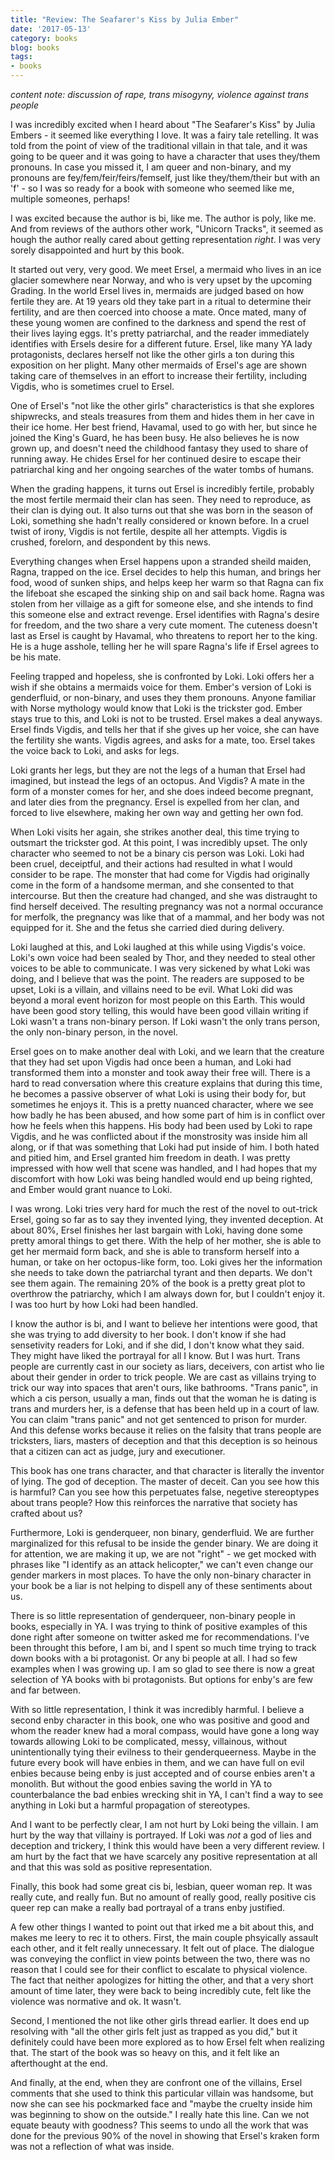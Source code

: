 ```yaml
---
title: "Review: The Seafarer's Kiss by Julia Ember"
date: '2017-05-13'
category: books
blog: books
tags:
- books
---
```



*content note: discussion of rape, trans misogyny, violence against trans people*

I was incredibly excited when I heard about "The Seafarer's Kiss" by Julia Embers - it seemed like everything I love. It was a fairy tale retelling. It was told from the point of view of the traditional villain in that tale, and it was going to be queer and it was going to have a character that uses they/them pronouns. In case you missed it, I am queer and non-binary, and my pronouns are fey/fem/feir/feirs/femself, just like they/them/their but with an 'f' - so I was so ready for a book with someone who seemed like me, multiple someones, perhaps!

I was excited because the author is bi, like me. The author is poly, like me. And from reviews of the authors other work, "Unicorn Tracks", it seemed as hough the author really cared about getting representation *right*. I was very sorely disappointed and hurt by this book.

It started out very, very good. We meet Ersel, a mermaid who lives in an ice glacier somewhere near Norway, and who is very upset by the upcoming Grading. In the world Ersel lives in, mermaids are judged based on how fertile they are. At 19 years old they take part in a ritual to determine their fertility, and are then coerced into choose a mate. Once mated, many of these young women are confined to the darkness and spend the rest of their lives laying eggs. It's pretty patriarchal, and the reader immediately identifies with Ersels desire for a different future. Ersel, like many YA lady protagonists, declares herself not like the other girls a ton during this exposition on her plight. Many other mermaids of Ersel's age are shown taking care of themselves in an effort to increase their fertility, including Vigdis, who is sometimes cruel to Ersel.

One of Ersel's "not like the other girls" characteristics is that she explores shipwrecks, and steals treasures from them and hides them in her cave in their ice home. Her best friend, Havamal, used to go with her, but since he joined the King's Guard, he has been busy. He also believes he is now grown up, and doesn't need the childhood fantasy they used to share of running away. He chides Ersel for her continued desire to escape their patriarchal king and her ongoing searches of the water tombs of humans.

When the grading happens, it turns out Ersel is incredibly fertile, probably the most fertile mermaid their clan has seen. They need to reproduce, as their clan is dying out. It also turns out that she was born in the season of Loki, something she hadn't really considered or known before. In a cruel twist of irony, Vigdis is not fertile, despite all her attempts. Vigdis is crushed, forelorn, and despondent by this news.

Everything changes when Ersel happens upon a stranded sheild maiden, Ragna, trapped on the ice. Ersel decides to help this human, and brings her food, wood of sunken ships, and helps keep her warm so that Ragna can fix the lifeboat she escaped the sinking ship on and sail back home. Ragna was stolen from her villaige as a gift for someone else, and she intends to find this someone else and extract revenge. Ersel identifies with Ragna's desire for freedom, and the two share a very cute moment. The cuteness doesn't last as Ersel is caught by Havamal, who threatens to report her to the king. He is a huge asshole, telling her he will spare Ragna's life if Ersel agrees to be his mate.

Feeling trapped and hopeless, she is confronted by Loki. Loki offers her a wish if she obtains a mermaids voice for them. Ember's version of Loki is genderfluid, or non-binary, and uses they them pronouns. Anyone familiar with Norse mythology would know that Loki is the trickster god. Ember stays true to this, and Loki is not to be trusted. Ersel makes a deal anyways. Ersel finds Vigdis, and tells her that if she gives up her voice, she can have the fertility she wants. Vigdis agrees, and asks for a mate, too. Ersel takes the voice back to Loki, and asks for legs.

Loki grants her legs, but they are not the legs of a human that Ersel had imagined, but instead the legs of an octopus. And Vigdis? A mate in the form of a monster comes for her, and she does indeed become pregnant, and later dies from the pregnancy. Ersel is expelled from her clan, and forced to live elsewhere, making her own way and getting her own fod.

When Loki visits her again, she strikes another deal, this time trying to outsmart the trickster god. At this point, I was incredibly upset. The only character who seemed to not be a binary cis person was Loki. Loki had been cruel, deceiptful, and their actions had resulted in what I would consider to be rape. The monster that had come for Vigdis had originally come in the form of a handsome merman, and she consented to that intercourse. But then the creature had changed, and she was distraught to find herself deceived. The resulting pregnancy was not a normal occurance for merfolk, the pregnancy was like that of a mammal, and her body was not equipped for it. She and the fetus she carried died during delivery. 

Loki laughed at this, and Loki laughed at this while using Vigdis's voice. Loki's own voice had been sealed by Thor, and they needed to steal other voices to be able to communicate. I was very sickened by what Loki was doing, and I believe that was the point. The readers are supposed to be upset, Loki is a villain, and villains need to be evil. What Loki did was beyond a moral event horizon for most people on this Earth. This would have been good story telling, this would have been good villain writing if Loki wasn't a trans non-binary person. If Loki wasn't the only trans person, the only non-binary person, in the novel. 

Ersel goes on to make another deal with Loki, and we learn that the creature that they had set upon Vigdis had once been a human, and Loki had transformed them into a monster and took away their free will. There is a hard to read conversation where this creature explains that during this time, he becomes a passive observer of what Loki is using their body for, but sometimes he enjoys it. This is a pretty nuanced character, where we see how badly he has been abused, and how some part of him is in conflict over how he feels when this happens. His body had been used by Loki to rape Vigdis, and he was conflicted about if the monstrosity was inside him all along, or if that was something that Loki had put inside of him. I both hated and pitied him, and Ersel granted him freedom in death. I was pretty impressed with how well that scene was handled, and I had hopes that my discomfort with how Loki was being handled would end up being righted, and Ember would grant nuance to Loki.

I was wrong. Loki tries very hard for much the rest of the novel to out-trick Ersel, going so far as to say they invented lying, they invented deception. At about 80%, Ersel finishes her last bargain with Loki, having done some pretty amoral things to get there. With the help of her mother, she is able to get her mermaid form back, and she is able to transform herself into a human, or take on her octopus-like form, too. Loki gives her the information she needs to take down the patriarchal tyrant and then departs. We don't see them again. The remaining 20% of the book is a pretty great plot to overthrow the patriarchy, which I am always down for, but I couldn't enjoy it. I was too hurt by how Loki had been handled.

I know the author is bi, and I want to believe her intentions were good, that she was trying to add diversity to her book. I don't know if she had sensetivity readers for Loki, and if she did, I don't know what they said. They might have liked the portrayal for all I know. But I was hurt. Trans people are currently cast in our society as liars, deceivers, con artist who lie about their gender in order to trick people. We are cast as villains trying to trick our way into spaces that aren't ours, like bathrooms. "Trans panic", in which a cis person, usually a man, finds out that the woman he is dating is trans and murders her, is a defense that has been held up in a court of law. You can claim "trans panic" and not get sentenced to prison for murder. And this defense works because it relies on the falsity that trans people are tricksters, liars, masters of deception and that this deception is so heinous that a citizen can act as judge, jury and executioner.

This book has one trans character, and that character is literally the inventor of lying. The god of deception. The master of deceit. Can you see how this is harmful? Can you see how this perpetuates false, negetive stereoptypes about trans people? How this reinforces the narrative that society has crafted about us?

Furthermore, Loki is genderqueer, non binary, genderfluid. We are further marginalized for this refusal to be inside the gender binary. We are doing it for attention, we are making it up, we are not "right" - we get mocked with phrases like "I identify as an attack helicopter," we can't even change our gender markers in most places. To have the only non-binary character in your book be a liar is not helping to dispell any of these sentiments about us. 

There is so little representation of genderqueer, non-binary people in books, especially in YA. I was trying to think of positive examples of this done right after someone on twitter asked me for recommendations. I've been throught this before, I am bi, and I spent so much time trying to track down books with a bi protagonist. Or any bi people at all. I had so few examples when I was growing up. I am so glad to see there is now a great selection of YA books with bi protagonists. But options for enby's are few and far between. 

With so little representation, I think it was incredibly harmful. I believe a second enby character in this book, one who was positive and good and whom the reader knew had a moral compass, would have gone a long way towards allowing Loki to be complicated, messy, villainous, without unintentionally tying their evilness to their genderqueerness. Maybe in the future every book will have enbies in them, and we can have full on evil enbies because being enby is just accepted and of course enbies aren't a monolith. But without the good enbies saving the world in YA to counterbalance the bad enbies wrecking shit in YA, I can't find a way to see anything in Loki but a harmful propagation of stereotypes. 
 
 And I want to be perfectly clear, I am not hurt by Loki being the villain. I am hurt by the way that villainy is portrayed. If Loki was *not* a god of lies and deception and trickery, I think this would have been a very different review. I am hurt by the fact that we have scarcely any positive representation at all and that this was sold as positive representation.  

 Finally, this book had some great cis bi, lesbian, queer woman rep. It was really cute, and really fun. But no amount of really good, really positive cis queer rep can make a really bad portrayal of a trans enby justified.
 
 A few other things I wanted to point out that irked me a bit about this, and makes me leery to rec it to others. First, the main couple phsyically assault each other, and it felt really unnecessary. It felt out of place. The dialogue was conveying the conflict in view points between the two, there was no reason that I could see for their conflict to escalate to physical violence. The fact that neither apologizes for hitting the other, and that a very short amount of time later, they were back to being incredibly cute, felt like the violence was normative and ok. It wasn't.
 
 Second, I mentioned the not like other girls thread earlier. It does end up resolving with "all the other girls felt just as trapped as you did," but it definitely could have been more explored as to how Ersel felt when realizing that. The start of the book was so heavy on this, and it felt like an afterthought at the end.
 
 
 And finally, at the end, when they are confront one of the villains, Ersel comments that she used to think this particular villain was handsome, but now she can see his pockmarked face and "maybe the cruelty inside him was beginning to show on the outside." I really hate this line. Can we not equate beauty with goodness? This seems to undo all the work that was done for the previous 90% of the novel in showing that Ersel's kraken form was not a reflection of what was inside.
